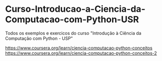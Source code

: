 # Curso-Introducao-a-Ciencia-da-Computacao-com-Python-USR

Todos os exemplos e exercicos do curso "Introdução à Ciência da Computação com Python - USP"

https://www.coursera.org/learn/ciencia-computacao-python-conceitos <br>
https://www.coursera.org/learn/ciencia-computacao-python-conceitos-2
